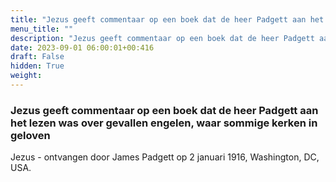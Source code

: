```yaml
---
title: "Jezus geeft commentaar op een boek dat de heer Padgett aan het lezen was over gevallen engelen, waar sommige kerken in geloven"
menu_title: ""
description: "Jezus geeft commentaar op een boek dat de heer Padgett aan het lezen was over gevallen engelen, waar sommige kerken in geloven"
date: 2023-09-01 06:00:01+00:416
draft: False
hidden: True
weight:
---
```

### Jezus geeft commentaar op een boek dat de heer Padgett aan het lezen was over gevallen engelen, waar sommige kerken in geloven

Jezus - ontvangen door James Padgett op 2 januari 1916, Washington, DC, USA.

